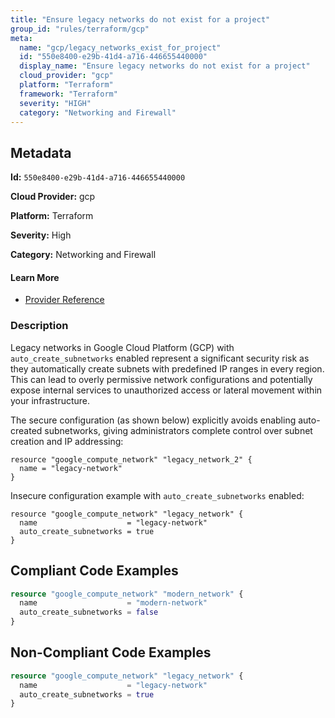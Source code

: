 ```yaml
---
title: "Ensure legacy networks do not exist for a project"
group_id: "rules/terraform/gcp"
meta:
  name: "gcp/legacy_networks_exist_for_project"
  id: "550e8400-e29b-41d4-a716-446655440000"
  display_name: "Ensure legacy networks do not exist for a project"
  cloud_provider: "gcp"
  platform: "Terraform"
  framework: "Terraform"
  severity: "HIGH"
  category: "Networking and Firewall"
---
```

## Metadata

**Id:** `550e8400-e29b-41d4-a716-446655440000`

**Cloud Provider:** gcp

**Platform:** Terraform

**Severity:** High

**Category:** Networking and Firewall

#### Learn More

 - [Provider Reference](https://cloud.google.com/vpc/docs/legacy)

### Description

 Legacy networks in Google Cloud Platform (GCP) with `auto_create_subnetworks` enabled represent a significant security risk as they automatically create subnets with predefined IP ranges in every region. This can lead to overly permissive network configurations and potentially expose internal services to unauthorized access or lateral movement within your infrastructure.

The secure configuration (as shown below) explicitly avoids enabling auto-created subnetworks, giving administrators complete control over subnet creation and IP addressing:
```hcl
resource "google_compute_network" "legacy_network_2" {
  name = "legacy-network"
}
```

Insecure configuration example with `auto_create_subnetworks` enabled:
```hcl
resource "google_compute_network" "legacy_network" {
  name                    = "legacy-network"
  auto_create_subnetworks = true
}
```


## Compliant Code Examples
```terraform
resource "google_compute_network" "modern_network" {
  name                    = "modern-network"
  auto_create_subnetworks = false
}

```
## Non-Compliant Code Examples
```terraform
resource "google_compute_network" "legacy_network" {
  name                    = "legacy-network"
  auto_create_subnetworks = true
}

```